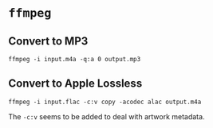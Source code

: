 # `ffmpeg`

## Convert to MP3

	ffmpeg -i input.m4a -q:a 0 output.mp3

## Convert to Apple Lossless

	ffmpeg -i input.flac -c:v copy -acodec alac output.m4a

The `-c:v` seems to be added to deal with artwork metadata.
